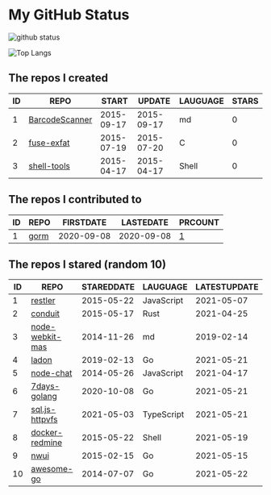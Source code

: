 # My GitHub Status

<img src="https://github-readme-stats-1.yihong0618.vercel.app/api?username=egenchen&show_icons=true&&&hide_title=true&count_private=true" alt="github status" />

![Top Langs](https://github-readme-stats-1.yihong0618.vercel.app/api/top-langs/?username=egenchen&layout=compact)

<!--START_SECTION:my_github-->
## The repos I created
| ID |                             REPO                             |   START    |   UPDATE   | LAUGUAGE | STARS |
|----|--------------------------------------------------------------|------------|------------|----------|-------|
|  1 | [BarcodeScanner](https://github.com/egenchen/BarcodeScanner) | 2015-09-17 | 2015-09-17 | md       |     0 |
|  2 | [fuse-exfat](https://github.com/egenchen/fuse-exfat)         | 2015-07-19 | 2015-07-20 | C        |     0 |
|  3 | [shell-tools](https://github.com/egenchen/shell-tools)       | 2015-04-17 | 2015-04-17 | Shell    |     0 |

## The repos I contributed to
| ID |                  REPO                   | FIRSTDATE  | LASTEDATE  |                                PRCOUNT                                 |
|----|-----------------------------------------|------------|------------|------------------------------------------------------------------------|
|  1 | [gorm](https://github.com/go-gorm/gorm) | 2020-09-08 | 2020-09-08 | [1](https://github.com/go-gorm/gorm/pulls?q=is%3Apr+author%3Aegenchen) |

## The repos I stared (random 10)
| ID |                              REPO                              | STAREDDATE |  LAUGUAGE  | LATESTUPDATE |
|----|----------------------------------------------------------------|------------|------------|--------------|
|  1 | [restler](https://github.com/danwrong/restler)                 | 2015-05-22 | JavaScript | 2021-05-07   |
|  2 | [conduit](https://github.com/conduit-rust/conduit)             | 2015-05-17 | Rust       | 2021-04-25   |
|  3 | [node-webkit-mas](https://github.com/patr0nus/node-webkit-mas) | 2014-11-26 | md         | 2019-02-14   |
|  4 | [ladon](https://github.com/ory/ladon)                          | 2019-02-13 | Go         | 2021-05-21   |
|  5 | [node-chat](https://github.com/czheo/node-chat)                | 2014-05-26 | JavaScript | 2021-04-17   |
|  6 | [7days-golang](https://github.com/geektutu/7days-golang)       | 2020-10-08 | Go         | 2021-05-21   |
|  7 | [sql.js-httpvfs](https://github.com/phiresky/sql.js-httpvfs)   | 2021-05-03 | TypeScript | 2021-05-21   |
|  8 | [docker-redmine](https://github.com/sameersbn/docker-redmine)  | 2015-05-22 | Shell      | 2021-05-19   |
|  9 | [nwui](https://github.com/go-nwui/nwui)                        | 2015-02-15 | Go         | 2021-05-15   |
| 10 | [awesome-go](https://github.com/avelino/awesome-go)            | 2014-07-07 | Go         | 2021-05-22   |

<!--END_SECTION:my_github-->
